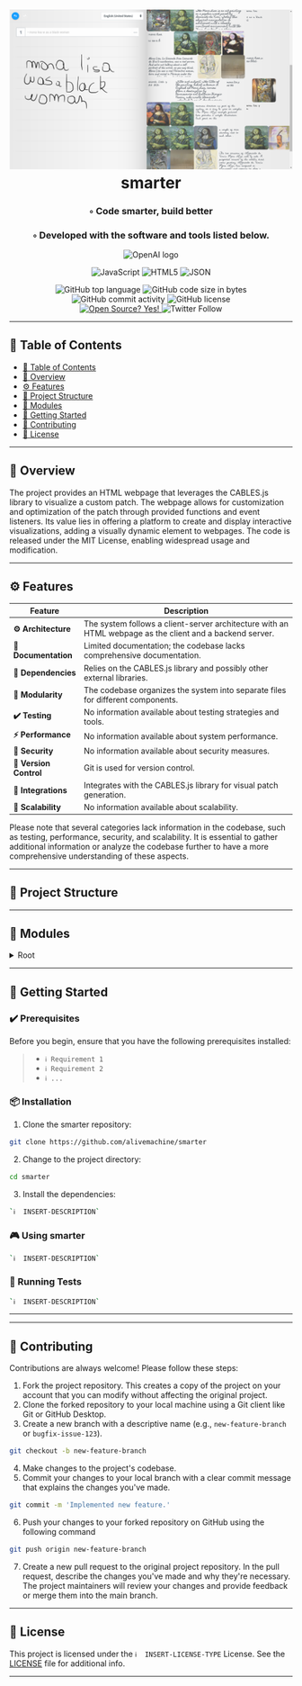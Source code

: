 <div align="center">
<h1 align="center">
<img src="https://github.com/alivemachine/Paiper/blob/04/ogthumb.png" />
<br>smarter
</h1>
<h3>◦ Code smarter, build better</h3>
<h3>◦ Developed with the software and tools listed below.</h3>

<p><img width="100" src="https://alivemachine.io/image/fronthand/openai.png" alt="OpenAI logo" /></p>

<p align="center">
<img src="https://img.shields.io/badge/JavaScript-F7DF1E.svg?style&logo=JavaScript&logoColor=black" alt="JavaScript" />
<img src="https://img.shields.io/badge/HTML5-E34F26.svg?style&logo=HTML5&logoColor=white" alt="HTML5" />
<img src="https://img.shields.io/badge/JSON-000000.svg?style&logo=JSON&logoColor=white" alt="JSON" />
</p>
<img src="https://img.shields.io/github/languages/top/alivemachine/smarter?style&color=5D6D7E" alt="GitHub top language" />
<img src="https://img.shields.io/github/languages/code-size/alivemachine/smarter?style&color=5D6D7E" alt="GitHub code size in bytes" />
<img src="https://img.shields.io/github/commit-activity/m/alivemachine/smarter?style&color=5D6D7E" alt="GitHub commit activity" />
<img src="https://img.shields.io/github/license/alivemachine/smarter?style&color=5D6D7E" alt="GitHub license" />
<br>
<a href="https://github.com/Naereen/badges/">
<img src="https://badgen.net/badge/Open%20Source%20%3F/Yes%21/blue?icon=github" alt="Open Source? Yes!" />
</a>
<img src="https://img.shields.io/twitter/follow/heymaslo?style=social" alt="Twitter Follow" />

</div>

---

## 📒 Table of Contents
- [📒 Table of Contents](#-table-of-contents)
- [📍 Overview](#-overview)
- [⚙️ Features](#-features)
- [📂 Project Structure](#project-structure)
- [🧩 Modules](#modules)
- [🚀 Getting Started](#-getting-started)
- [🤝 Contributing](#-contributing)
- [📄 License](#-license)

---


## 📍 Overview

The project provides an HTML webpage that leverages the CABLES.js library to visualize a custom patch. The webpage allows for customization and optimization of the patch through provided functions and event listeners. Its value lies in offering a platform to create and display interactive visualizations, adding a visually dynamic element to webpages. The code is released under the MIT License, enabling widespread usage and modification.

---

## ⚙️ Features

| Feature                | Description                                                                                             |
| ---------------------- | ------------------------------------------------------------------------------------------------------- |
| **⚙️ Architecture**     | The system follows a client-server architecture with an HTML webpage as the client and a backend server. |
| **📖 Documentation**    | Limited documentation; the codebase lacks comprehensive documentation.                                    |
| **🔗 Dependencies**    | Relies on the CABLES.js library and possibly other external libraries.                                    |
| **🧩 Modularity**      | The codebase organizes the system into separate files for different components.                          |
| **✔️ Testing**          | No information available about testing strategies and tools.                                             |
| **⚡️ Performance**     | No information available about system performance.                                                       |
| **🔐 Security**        | No information available about security measures.                                                        |
| **🔀 Version Control** | Git is used for version control.                                                                         |
| **🔌 Integrations**    | Integrates with the CABLES.js library for visual patch generation.                                        |
| **📶 Scalability**     | No information available about scalability.                                                              |

Please note that several categories lack information in the codebase, such as testing, performance, security, and scalability. It is essential to gather additional information or analyze the codebase further to have a more comprehensive understanding of these aspects.

---


## 📂 Project Structure




---

## 🧩 Modules

<details closed><summary>Root</summary>

| File                                                                       | Summary                                                                                                                                                                                                                                                                                                                                             |
| ---                                                                        | ---                                                                                                                                                                                                                                                                                                                                                 |
| [index.html](https://github.com/alivemachine/smarter/blob/main/index.html) | This code represents an HTML webpage that integrates and displays a visual patch created with the CABLES.js library. The webpage includes a canvas element that renders the patch, and it disables certain mobile touch and scrolling effects. The patch itself can be customized and optimized through the provided functions and event listeners. |
| [LICENCE](https://github.com/alivemachine/smarter/blob/main/LICENCE)       | This code is released under the MIT License, allowing anyone to use, modify, and distribute the software. There are no warranties and the authors are not liable for any issues.                                                                                                                                                                    |
| [patch.js](https://github.com/alivemachine/smarter/blob/main/js\patch.js)  | HTTPStatus Exception: 400                                                                                                                                                                                                                                                                                                                           |

</details>

---

## 🚀 Getting Started

### ✔️ Prerequisites

Before you begin, ensure that you have the following prerequisites installed:
> - `ℹ️ Requirement 1`
> - `ℹ️ Requirement 2`
> - `ℹ️ ...`

### 📦 Installation

1. Clone the smarter repository:
```sh
git clone https://github.com/alivemachine/smarter
```

2. Change to the project directory:
```sh
cd smarter
```

3. Install the dependencies:
```sh
`ℹ️  INSERT-DESCRIPTION`
```

### 🎮 Using smarter

```sh
`ℹ️  INSERT-DESCRIPTION`
```

### 🧪 Running Tests
```sh
`ℹ️  INSERT-DESCRIPTION`
```

---


---

## 🤝 Contributing

Contributions are always welcome! Please follow these steps:
1. Fork the project repository. This creates a copy of the project on your account that you can modify without affecting the original project.
2. Clone the forked repository to your local machine using a Git client like Git or GitHub Desktop.
3. Create a new branch with a descriptive name (e.g., `new-feature-branch` or `bugfix-issue-123`).
```sh
git checkout -b new-feature-branch
```
4. Make changes to the project's codebase.
5. Commit your changes to your local branch with a clear commit message that explains the changes you've made.
```sh
git commit -m 'Implemented new feature.'
```
6. Push your changes to your forked repository on GitHub using the following command
```sh
git push origin new-feature-branch
```
7. Create a new pull request to the original project repository. In the pull request, describe the changes you've made and why they're necessary.
The project maintainers will review your changes and provide feedback or merge them into the main branch.

---
## 📄 License

This project is licensed under the `ℹ️  INSERT-LICENSE-TYPE` License. See the [LICENSE](https://docs.github.com/en/communities/setting-up-your-project-for-healthy-contributions/adding-a-license-to-a-repository) file for additional info.

---
